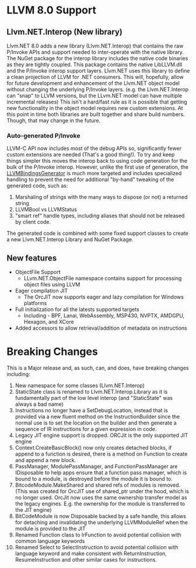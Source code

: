 # LLVM 8.0 Support
## Llvm.NET.Interop (New library)
Llvm.NET 8.0 adds a new library (Llvm.NET.Interop)  that contains the raw P/Invoke
APIs and support needed to inter-operate with the native library. The NuGet package
for the interop library includes the native code binaries as they are tightly coupled.
This package contains the native LibLLVM.dll and the P/Invoke interop support layers.
Llvm.NET uses this library to define a clean projection of LLVM for .NET consumers.
This will, hopefully, allow for future development and enhancement of the Llvm.NET
object model without changing the underlying P/Invoke layers. (e.g.
the Llvm.NET.Interop can "snap" to LLVM versions, but the LLvm.NET model can have
multiple incremental releases) This isn't a hard/fast rule as it is possible that
getting new functionality in the object model requires new custom extensions. At
this point in time both libraries are built together and share build numbers.
Though, that may change in the future. 

### Auto-generated P/Invoke
LLVM-C API now includes most of the debug APIs so, significantly fewer custom
extensions are needed (That's a good thing!). To try and keep things simpler this
moves the interop back to using code generation for the bulk of the P/Invoke interop.
However, unlike the first use of generation, the [LLVMBindingsGenerator](https://github.com/UbiquityDotNET/Llvm.NET/tree/master/src/Interop/LlvmBindingsGenerator)
is much more targeted and includes specialized handling to prevent the need for
additional "by-hand" tweaking of the generated code, such as:

1. Marshaling of strings with the many ways to dispose (or not) a returned string
2. LLVMBool vs LLVMStatus
3. "smart ref" handle types, including aliases that should not be released by
   client code.

The generated code is combined with some fixed support classes to create a new
Llvm.NET.Interop Library and NuGet Package. 

## New features
* ObjectFile Support
  * LLvm.NET.ObjectFile namespace contains support for processing object files using LLVM
* Eager compilation JIT
  * The OrcJIT now supports eager and lazy compilation for Windows platforms
* Full initialization for all the latests supported targets
  * Including - BPF, Lanai, WebAssembly, MSP430, NVPTX, AMDGPU, Hexagon, and XCore
* Added accessors to allow retrieval/addition of metadata on instructions

# Breaking Changes
This is a Major release and, as such, can, and does, have breaking changes including:

1. New namespace for some classes (Llvm.NET.Interop)
2. StaticState class is renamed to Llvm.NET.Interop.Library as it is fundamentally 
   part of the low level interop (and "StaticState" was always a bad name)
3. Instructions no longer have a SetDebugLocation, instead that is provided via a new
   fluent method on the InstructionBuilder since the normal use is to set the location
   on the builder and then generate a sequence of IR instructions for a given expression
   in code. 
4. Legacy JIT engine support is dropped. ORCJit is the only supported JIT engine
5. Context.CreateBasicBlock() now only creates detached blocks, if append to a function
   is desired, there is a method on Function to create and append a new block.
6. PassManager, ModulePassManager, and FunctionPassManager are IDisposable to help apps
   ensure that a function pass manager, which is bound to a module, is destroyed before
   the module it is bound to.
7. BitcodeModule.MakeShared and shared refs of modules is removed. (This was created for
   OrcJIT use of shared_ptr under the hood, which is no longer used. OrcJit now uses the
   same ownership transfer model as the legacy engines. E.g. the ownership for the module
   is transferred to the JIT engine)
8. BitCodeModule is now Disposable backed by a safe handle, this allows for detaching and
   invalidating the underlying LLVMModuleRef when the module is provided to the JIT
9. Renamed Function class to IrFunction to avoid potential collision with common language
   keywords
10. Renamed Select to SelectInstruction to avoid potential collision with language keyword
    and make consistent with ReturnInstruction, ResumeInstruction and other similar cases
    for instructions.

